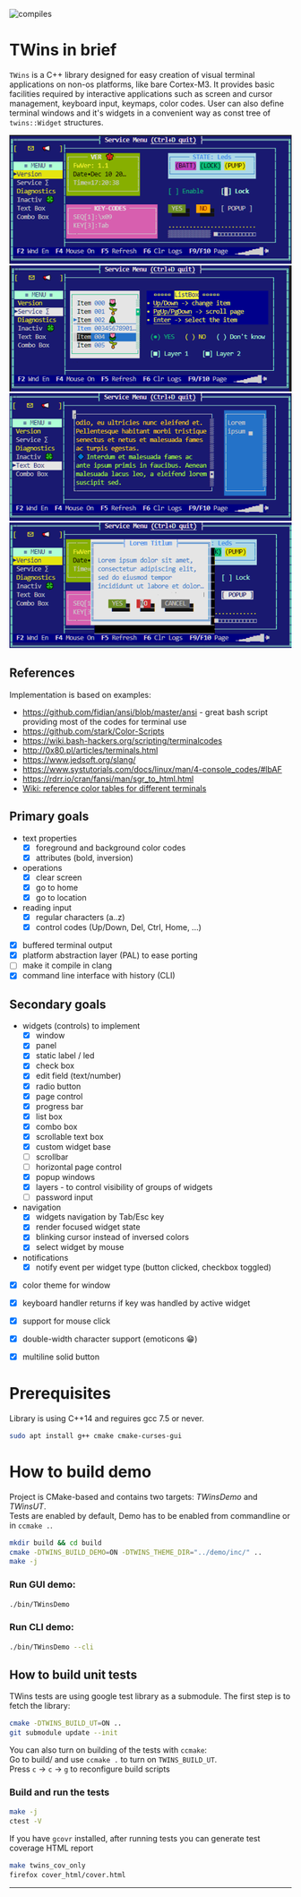 ![compiles](https://github.com/marmidr/twins/workflows/CMake/badge.svg)

# TWins in brief

`TWins` is a C++ library designed for easy creation of visual terminal applications on non-os platforms, like bare Cortex-M3.
It provides basic facilities required by interactive applications such as screen and cursor management, keyboard input, keymaps, color codes.
User can also define terminal windows and it's widgets in a convenient way as const tree of `twins::Widget` structures.

![example 1](doc/sshot7.png)
![example 2](doc/sshot8.png)
![example 3](doc/sshot9.png)
![popup](doc/sshot10.png)

## References

Implementation is based on examples:

* https://github.com/fidian/ansi/blob/master/ansi - great bash script providing most of the codes for terminal use
* https://github.com/stark/Color-Scripts
* https://wiki.bash-hackers.org/scripting/terminalcodes
* http://0x80.pl/articles/terminals.html
* https://www.jedsoft.org/slang/
* https://www.systutorials.com/docs/linux/man/4-console_codes/#lbAF
* https://rdrr.io/cran/fansi/man/sgr_to_html.html
* [Wiki: reference color tables for different terminals](https://en.m.wikipedia.org/wiki/ANSI_escape_code)

## Primary goals

- text properties
    - [x] foreground and background color codes
    - [x] attributes (bold, inversion)
- operations
    - [x] clear screen
    - [x] go to home
    - [x] go to location
- reading input
    - [x] regular characters (a..z)
    - [x] control codes (Up/Down, Del, Ctrl, Home, ...)
- [x] buffered terminal output
- [x] platform abstraction layer (PAL) to ease porting
- [ ] make it compile in clang
- [x] command line interface with history (CLI)

## Secondary goals

- widgets (controls) to implement
    - [x] window
    - [x] panel
    - [x] static label / led
    - [x] check box
    - [x] edit field (text/number)
    - [x] radio button
    - [x] page control
    - [x] progress bar
    - [x] list box
    - [x] combo box
    - [x] scrollable text box
    - [x] custom widget base
    - [ ] scrollbar
    - [ ] horizontal page control
    - [x] popup windows
    - [x] layers - to control visibility of groups of widgets
    - [ ] password input
- navigation
    - [x] widgets navigation by Tab/Esc key
    - [x] render focused widget state
    - [x] blinking cursor instead of inversed colors
    - [x] select widget by mouse
- notifications
    - [x] notify event per widget type (button clicked, checkbox toggled)
- [x] color theme for window
- [x] keyboard handler returns if key was handled by active widget
- [x] support for mouse click
- [x] double-width character support (emoticons 😁)
- [x] multiline solid button


# Prerequisites

Library is using C++14 and reguires gcc 7.5 or never.

```bash
sudo apt install g++ cmake cmake-curses-gui
```

# How to build demo

Project is CMake-based and contains two targets: *TWinsDemo* and *TWinsUT*.  
Tests are enabled by default, Demo has to be enabled from commandline or in `ccmake .`.

```bash
mkdir build && cd build
cmake -DTWINS_BUILD_DEMO=ON -DTWINS_THEME_DIR="../demo/inc/" ..
make -j
```

### Run GUI demo:

```bash
./bin/TWinsDemo
```

### Run CLI demo:

```bash
./bin/TWinsDemo --cli
```

## How to build unit tests

TWins tests are using google test library as a submodule.
The first step is to fetch the library:

```bash
cmake -DTWINS_BUILD_UT=ON ..
git submodule update --init
```

You can also turn on building of the tests with `ccmake`:  
Go to build/ and use `ccmake .` to turn on `TWINS_BUILD_UT`.  
Press `c` -> `c` -> `g` to reconfigure build scripts

### Build and run the tests

```bash
make -j
ctest -V
```

If you have `gcovr` installed, after running tests you can generate test coverage HTML report

```bash
make twins_cov_only
firefox cover_html/cover.html
```

---
